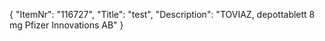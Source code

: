 {
  "ItemNr": "116727",
  "Title": "test",
  "Description": "TOVIAZ, depottablett 8 mg Pfizer Innovations AB"
}